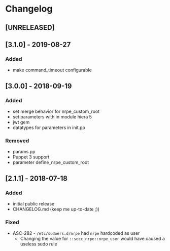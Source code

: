 # Changelog

## [UNRELEASED]

## [3.1.0] - 2019-08-27
### Added
* make command_timeout configurable

## [3.0.0] - 2018-09-19
### Added
* set merge behavior for nrpe_custom_root
* set parameters with in module hiera 5
* jwt gem
* datatypes for parameters in init.pp

### Removed
* params.pp
* Puppet 3 support
* parameter define_nrpe_custom_root


## [2.1.1] - 2018-07-18
### Added
* initial public release
* CHANGELOG.md (keep me up-to-date ;))

### Fixed
* ASC-282 - `/etc/sudoers.d/nrpe` had `nrpe` hardcoded as user
  * Changing the value for `::secc_nrpe::nrpe_user` would have caused a useless sudo rule
